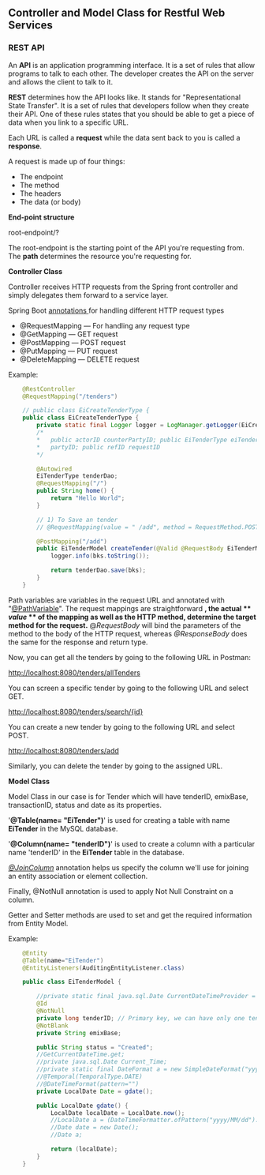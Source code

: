 Controller and Model Class for Restful Web Services
---------------------------------
### **REST API**

An  **API**  is an application programming interface. It is a set of rules that allow programs to talk to each other. The developer creates the API on the server and allows the client to talk to it.

**REST**  determines how the API looks like. It stands for &quot;Representational State Transfer&quot;. It is a set of rules that developers follow when they create their API. One of these rules states that you should be able to get a piece of data when you link to a specific URL.

Each URL is called a  **request**  while the data sent back to you is called a  **response**.

A request is made up of four things:

- The endpoint
- The method
- The headers
- The data (or body)

**End-point structure**

root-endpoint/?

The root-endpoint is the starting point of the API you&#39;re requesting from. The  **path**  determines the resource you&#39;re requesting for.

**Controller Class**

Controller receives HTTP requests from the Spring front controller and simply delegates them forward to a service layer.

Spring Boot [annotations ](http://www.java67.com/2019/01/top-5-spring-boot-annotations-java-programmers-should-know.html)for handling different HTTP request types

- @RequestMapping — For handling any request type
- @GetMapping — GET request
- @PostMapping — POST request
- @PutMapping — PUT request
- @DeleteMapping — DELETE request

Example:

```java 
    @RestController
    @RequestMapping("/tenders")

    // public class EiCreateTenderType {
    public class EiCreateTenderType {
        private static final Logger logger = LogManager.getLogger(EiCreateTenderType.class);
        /*
        *   public actorID counterPartyID; public EiTenderType eiTender; public actorID 
        *   partyID; public refID requestID
        */

        @Autowired
        EiTenderType tenderDao;
        @RequestMapping("/")
        public String home() {
            return "Hello World";
        }

        // 1) To Save an tender
        // @RequestMapping(value = " /add", method = RequestMethod.POST)

        @PostMapping("/add")
        public EiTenderModel createTender(@Valid @RequestBody EiTenderModel bks) {
            logger.info(bks.toString());

            return tenderDao.save(bks);
        }
    }
```

Path variables are variables in the request URL and annotated with &quot;[@PathVariable](https://javarevisited.blogspot.com/2017/10/differences-between-requestparam-and-pathvariable-annotations-spring-mvc.html#axzz5jtleVQXB)&quot;. The request mappings are straightforward **, the actual ** _value_ ** of the mapping as well as the HTTP method, determine the target method for the request.**  @_RequestBody_ will bind the parameters of the method to the body of the HTTP request, whereas _@ResponseBody_ does the same for the response and return type.

Now, you can get all the tenders by going to the following URL in Postman:

[http://localhost:8080/tenders/allTenders](http://localhost:8080/tenders/allTenders)

You can screen a specific tender by going to the following URL and select GET.

[http://localhost:8080/tenders/search/{id}](http://localhost:8080/tenders/search/%7bid%7d)

You can create a new tender by going to the following URL and select POST.

[http://localhost:8080/tenders/add](http://localhost:8080/tenders/add)

Similarly, you can delete the tender by going to the assigned URL.

**Model Class**

Model Class in our case is for Tender which will have tenderID, emixBase, transactionID, status and date as its properties.

&#39;**@Table(name= &quot;EiTender&quot;)**&#39; is used for creating a table with name **EiTender** in the MySQL database.

&#39;**@Column(name= &quot;tenderID&quot;)**&#39; is used to create a column with a particular name &#39;tenderID&#39; in the **EiTender** table in the database.

[_@JoinColumn_](https://www.baeldung.com/jpa-join-column) annotation helps us specify the column we&#39;ll use for joining an entity association or element collection.

Finally, @NotNull annotation is used to apply Not Null Constraint on a column.

Getter and Setter methods are used to set and get the required information from Entity Model.

Example:

```java
    @Entity
    @Table(name="EiTender")
    @EntityListeners(AuditingEntityListener.class)

    public class EiTenderModel {

        //private static final java.sql.Date CurrentDateTimeProvider = null;
        @Id
        @NotNull
        private long tenderID; // Primary key, we can have only one tender with the same ID
        @NotBlank
        private String emixBase;

        public String status = "Created";
        //GetCurrentDateTime.get;
        //private java.sql.Date Current_Time;
        //private static final DateFormat a = new SimpleDateFormat("yyyy/MM/dd");
        //@Temporal(TemporalType.DATE)
        //@DateTimeFormat(pattern="")
        private LocalDate Date = gdate();

        public LocalDate gdate() {
            LocalDate localDate = LocalDate.now();
            //LocalDate a = (DateTimeFormatter.ofPattern("yyyy/MM/dd").format(localDate));
            //Date date = new Date();
            //Date a;

            return (localDate);
        }
    }
```